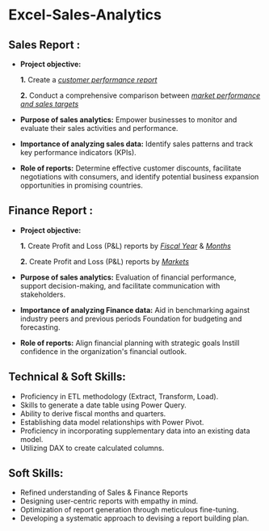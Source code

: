 # Excel-Sales-Analytics
## Sales Report :


- **Project objective:** 

    **1.** Create a _[customer performance report](https://github.com/Charanraju21/Excel-Sales-Analytics/blob/main/Customer%20Performance%20Report.pdf)_ 

    **2.** Conduct a comprehensive comparison between _[market performance and sales targets](https://github.com/Charanraju21/Excel-Sales-Analytics/blob/main/Market%20Performance%20vs%20Target%20Report.pdf)_

- **Purpose of sales analytics:** Empower businesses to monitor and evaluate their sales activities and performance.

- **Importance of analyzing sales data:** Identify sales patterns and track key performance indicators (KPIs).

- **Role of reports:** Determine effective customer discounts, facilitate negotiations with consumers, and identify potential business expansion opportunities in promising countries.


## Finance Report :

- **Project objective:** 

    **1.** Create Profit and Loss (P&L) reports by _[Fiscal Year](https://github.com/Charanraju21/Excel-Sales-Analytics/blob/main/P%26L%20Statement%20by%20Fiscal%20Year.pdf)_ & _[Months](https://github.com/Charanraju21/Excel-Sales-Analytics/blob/main/P%26L%20Statement%20by%20Months.pdf)_ 

   **2.** Create Profit and Loss (P&L) reports by _[Markets](https://github.com/Charanraju21/Excel-Sales-Analytics/blob/main/P%26L%20Statement%20by%20Markets.pdf)_

- **Purpose of sales analytics:** Evaluation of financial performance, support decision-making, and facilitate communication with stakeholders.

- **Importance of analyzing Finance data:** Aid in benchmarking against industry peers and previous periods Foundation for budgeting and forecasting.

- **Role of reports:** Align financial planning with strategic goals Instill confidence in the organization's financial outlook.


## Technical & Soft Skills:
- 	Proficiency in ETL methodology (Extract, Transform, Load).
- 	Skills to generate a date table using Power Query.
- 	Ability to derive fiscal months and quarters.
- 	Establishing data model relationships with Power Pivot.
- 	Proficiency in incorporating supplementary data into an existing data model.
- 	Utilizing DAX to create calculated columns.

## Soft Skills:
- 	Refined understanding of Sales & Finance Reports
- 	Designing user-centric reports with empathy in mind.
- 	Optimization of report generation through meticulous fine-tuning.
- 	Developing a systematic approach to devising a report building plan.
